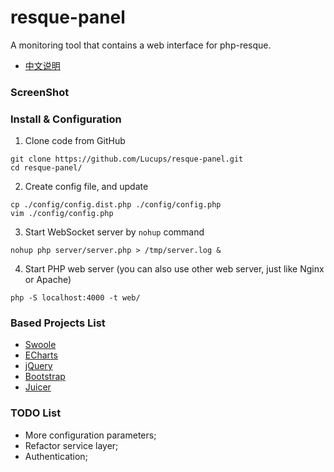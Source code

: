 # resque-panel

A monitoring tool that contains a web interface for php-resque.

- [中文说明](README_CN.md)

### ScreenShot

### Install & Configuration

1. Clone code from GitHub
```
git clone https://github.com/Lucups/resque-panel.git
cd resque-panel/
```

2. Create config file, and update
```
cp ./config/config.dist.php ./config/config.php
vim ./config/config.php
```

3. Start WebSocket server by `nohup` command
```
nohup php server/server.php > /tmp/server.log &
```

4. Start PHP web server (you can also use other web server, just like Nginx or Apache)
```
php -S localhost:4000 -t web/
```

### Based Projects List

- [Swoole](#)
- [ECharts](#)
- [jQuery](#)
- [Bootstrap](#)
- [Juicer](#)

### TODO List

- More configuration parameters;
- Refactor service layer;
- Authentication;